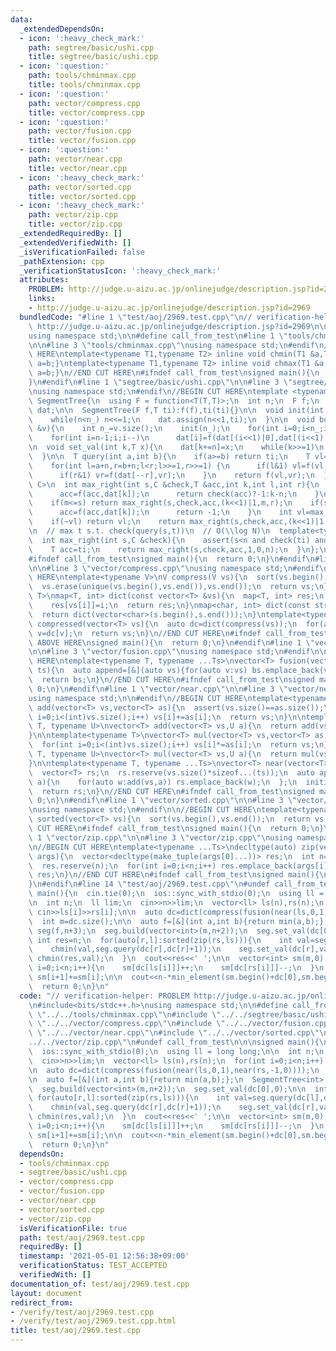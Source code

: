 ```yaml
---
data:
  _extendedDependsOn:
  - icon: ':heavy_check_mark:'
    path: segtree/basic/ushi.cpp
    title: segtree/basic/ushi.cpp
  - icon: ':question:'
    path: tools/chminmax.cpp
    title: tools/chminmax.cpp
  - icon: ':question:'
    path: vector/compress.cpp
    title: vector/compress.cpp
  - icon: ':question:'
    path: vector/fusion.cpp
    title: vector/fusion.cpp
  - icon: ':question:'
    path: vector/near.cpp
    title: vector/near.cpp
  - icon: ':heavy_check_mark:'
    path: vector/sorted.cpp
    title: vector/sorted.cpp
  - icon: ':heavy_check_mark:'
    path: vector/zip.cpp
    title: vector/zip.cpp
  _extendedRequiredBy: []
  _extendedVerifiedWith: []
  _isVerificationFailed: false
  _pathExtension: cpp
  _verificationStatusIcon: ':heavy_check_mark:'
  attributes:
    PROBLEM: http://judge.u-aizu.ac.jp/onlinejudge/description.jsp?id=2969
    links:
    - http://judge.u-aizu.ac.jp/onlinejudge/description.jsp?id=2969
  bundledCode: "#line 1 \"test/aoj/2969.test.cpp\"\n// verification-helper: PROBLEM\
    \ http://judge.u-aizu.ac.jp/onlinejudge/description.jsp?id=2969\n\n#include<bits/stdc++.h>\n\
    using namespace std;\n\n#define call_from_test\n#line 1 \"tools/chminmax.cpp\"\
    \n\n#line 3 \"tools/chminmax.cpp\"\nusing namespace std;\n#endif\n//BEGIN CUT\
    \ HERE\ntemplate<typename T1,typename T2> inline void chmin(T1 &a,T2 b){if(a>b)\
    \ a=b;}\ntemplate<typename T1,typename T2> inline void chmax(T1 &a,T2 b){if(a<b)\
    \ a=b;}\n//END CUT HERE\n#ifndef call_from_test\nsigned main(){\n  return 0;\n\
    }\n#endif\n#line 1 \"segtree/basic/ushi.cpp\"\n\n#line 3 \"segtree/basic/ushi.cpp\"\
    \nusing namespace std;\n#endif\n//BEGIN CUT HERE\ntemplate <typename T>\nstruct\
    \ SegmentTree{\n  using F = function<T(T,T)>;\n  int n;\n  F f;\n  T ti;\n  vector<T>\
    \ dat;\n\n  SegmentTree(F f,T ti):f(f),ti(ti){}\n\n  void init(int n_){\n    n=1;\n\
    \    while(n<n_) n<<=1;\n    dat.assign(n<<1,ti);\n  }\n\n  void build(const vector<T>\
    \ &v){\n    int n_=v.size();\n    init(n_);\n    for(int i=0;i<n_;i++) dat[n+i]=v[i];\n\
    \    for(int i=n-1;i;i--)\n      dat[i]=f(dat[(i<<1)|0],dat[(i<<1)|1]);\n  }\n\
    \n  void set_val(int k,T x){\n    dat[k+=n]=x;\n    while(k>>=1)\n      dat[k]=f(dat[(k<<1)|0],dat[(k<<1)|1]);\n\
    \  }\n\n  T query(int a,int b){\n    if(a>=b) return ti;\n    T vl=ti,vr=ti;\n\
    \    for(int l=a+n,r=b+n;l<r;l>>=1,r>>=1) {\n      if(l&1) vl=f(vl,dat[l++]);\n\
    \      if(r&1) vr=f(dat[--r],vr);\n    }\n    return f(vl,vr);\n  }\n\n  template<typename\
    \ C>\n  int max_right(int s,C &check,T &acc,int k,int l,int r){\n    if(l+1==r){\n\
    \      acc=f(acc,dat[k]);\n      return check(acc)?-1:k-n;\n    }\n    int m=(l+r)>>1;\n\
    \    if(m<=s) return max_right(s,check,acc,(k<<1)|1,m,r);\n    if(s<=l and check(f(acc,dat[k]))){\n\
    \      acc=f(acc,dat[k]);\n      return -1;\n    }\n    int vl=max_right(s,check,acc,(k<<1)|0,l,m);\n\
    \    if(~vl) return vl;\n    return max_right(s,check,acc,(k<<1)|1,m,r);\n  }\n\
    \n  // max t s.t. check(query(s,t))\n  // O(\\log N)\n  template<typename C>\n\
    \  int max_right(int s,C &check){\n    assert(s<n and check(ti) and not check(query(s,n)));\n\
    \    T acc=ti;\n    return max_right(s,check,acc,1,0,n);\n  }\n};\n//END CUT HERE\n\
    #ifndef call_from_test\nsigned main(){\n  return 0;\n}\n#endif\n#line 1 \"vector/compress.cpp\"\
    \n\n#line 3 \"vector/compress.cpp\"\nusing namespace std;\n#endif\n\n//BEGIN CUT\
    \ HERE\ntemplate<typename V>\nV compress(V vs){\n  sort(vs.begin(),vs.end());\n\
    \  vs.erase(unique(vs.begin(),vs.end()),vs.end());\n  return vs;\n}\ntemplate<typename\
    \ T>\nmap<T, int> dict(const vector<T> &vs){\n  map<T, int> res;\n  for(int i=0;i<(int)vs.size();i++)\n\
    \    res[vs[i]]=i;\n  return res;\n}\nmap<char, int> dict(const string &s){\n\
    \  return dict(vector<char>(s.begin(),s.end()));\n}\ntemplate<typename T>\nvector<T>\
    \ compressed(vector<T> vs){\n  auto dc=dict(compress(vs));\n  for(auto &v:vs)\
    \ v=dc[v];\n  return vs;\n}\n//END CUT HERE\n#ifndef call_from_test\n//INSERT\
    \ ABOVE HERE\nsigned main(){\n  return 0;\n}\n#endif\n#line 1 \"vector/fusion.cpp\"\
    \n\n#line 3 \"vector/fusion.cpp\"\nusing namespace std;\n#endif\n\n//BEGIN CUT\
    \ HERE\ntemplate<typename T, typename ...Ts>\nvector<T> fusion(vector<T> bs,Ts...\
    \ ts){\n  auto append=[&](auto vs){for(auto v:vs) bs.emplace_back(v);};\n  initializer_list<int>{(void(append(ts)),0)...};\n\
    \  return bs;\n}\n//END CUT HERE\n#ifndef call_from_test\nsigned main(){\n  return\
    \ 0;\n}\n#endif\n#line 1 \"vector/near.cpp\"\n\n#line 3 \"vector/near.cpp\"\n\
    using namespace std;\n\n#endif\n//BEGIN CUT HERE\ntemplate<typename T>\nvector<T>\
    \ add(vector<T> vs,vector<T> as){\n  assert(vs.size()==as.size());\n  for(int\
    \ i=0;i<(int)vs.size();i++) vs[i]+=as[i];\n  return vs;\n}\n\ntemplate<typename\
    \ T, typename U>\nvector<T> add(vector<T> vs,U a){\n  return add(vs,vector<T>(vs.size(),a));\n\
    }\n\ntemplate<typename T>\nvector<T> mul(vector<T> vs,vector<T> as){\n  assert(vs.size()==as.size());\n\
    \  for(int i=0;i<(int)vs.size();i++) vs[i]*=as[i];\n  return vs;\n}\n\ntemplate<typename\
    \ T, typename U>\nvector<T> mul(vector<T> vs,U a){\n  return mul(vs,vector<T>(vs.size(),a));\n\
    }\n\ntemplate<typename T, typename ...Ts>\nvector<T> near(vector<T> vs,Ts... ts){\n\
    \  vector<T> rs;\n  rs.reserve(vs.size()*sizeof...(ts));\n  auto append=[&](auto\
    \ a){\n    for(auto w:add(vs,a)) rs.emplace_back(w);\n  };\n  initializer_list<int>{(void(append(ts)),0)...};\n\
    \  return rs;\n}\n//END CUT HERE\n#ifndef call_from_test\nsigned main(){\n  return\
    \ 0;\n}\n#endif\n#line 1 \"vector/sorted.cpp\"\n\n#line 3 \"vector/sorted.cpp\"\
    \nusing namespace std;\n#endif\n\n//BEGIN CUT HERE\ntemplate<typename T>\nvector<T>\
    \ sorted(vector<T> vs){\n  sort(vs.begin(),vs.end());\n  return vs;\n}\n//END\
    \ CUT HERE\n#ifndef call_from_test\nsigned main(){\n  return 0;\n}\n#endif\n#line\
    \ 1 \"vector/zip.cpp\"\n\n#line 3 \"vector/zip.cpp\"\nusing namespace std;\n#endif\n\
    \n//BEGIN CUT HERE\ntemplate<typename ...Ts>\ndecltype(auto) zip(vector<Ts>...\
    \ args){\n  vector<decltype(make_tuple(args[0]...))> res;\n  int n=min({args.size()...});\n\
    \  res.reserve(n);\n  for(int i=0;i<n;i++) res.emplace_back(args[i]...);\n  return\
    \ res;\n}\n//END CUT HERE\n#ifndef call_from_test\nsigned main(){\n  return 0;\n\
    }\n#endif\n#line 14 \"test/aoj/2969.test.cpp\"\n#undef call_from_test\n\n\nsigned\
    \ main(){\n  cin.tie(0);\n  ios::sync_with_stdio(0);\n  using ll = long long;\n\
    \n  int n;\n  ll lim;\n  cin>>n>>lim;\n  vector<ll> ls(n),rs(n);\n  for(int i=0;i<n;i++)\
    \ cin>>ls[i]>>rs[i];\n\n  auto dc=dict(compress(fusion(near(ls,0,1),near(rs,-1,0))));\n\
    \  int m=dc.size();\n\n  auto f=[&](int a,int b){return min(a,b);};\n  SegmentTree<int>\
    \ seg(f,n+3);\n  seg.build(vector<int>(m,n+2));\n  seg.set_val(dc[0],0);\n\n \
    \ int res=n;\n  for(auto[r,l]:sorted(zip(rs,ls))){\n    int val=seg.query(dc[l],dc[r])+1;\n\
    \    chmin(val,seg.query(dc[r],dc[r]+1));\n    seg.set_val(dc[r],val);\n    if(r==lim)\
    \ chmin(res,val);\n  }\n  cout<<res<<' ';\n\n  vector<int> sm(m,0);\n  for(int\
    \ i=0;i<n;i++){\n    sm[dc[ls[i]]]++;\n    sm[dc[rs[i]]]--;\n  }\n  for(int i=0;i+1<m;i++)\
    \ sm[i+1]+=sm[i];\n\n  cout<<n-*min_element(sm.begin()+dc[0],sm.begin()+dc[lim])+1<<endl;\n\
    \  return 0;\n}\n"
  code: "// verification-helper: PROBLEM http://judge.u-aizu.ac.jp/onlinejudge/description.jsp?id=2969\n\
    \n#include<bits/stdc++.h>\nusing namespace std;\n\n#define call_from_test\n#include\
    \ \"../../tools/chminmax.cpp\"\n#include \"../../segtree/basic/ushi.cpp\"\n#include\
    \ \"../../vector/compress.cpp\"\n#include \"../../vector/fusion.cpp\"\n#include\
    \ \"../../vector/near.cpp\"\n#include \"../../vector/sorted.cpp\"\n#include \"\
    ../../vector/zip.cpp\"\n#undef call_from_test\n\n\nsigned main(){\n  cin.tie(0);\n\
    \  ios::sync_with_stdio(0);\n  using ll = long long;\n\n  int n;\n  ll lim;\n\
    \  cin>>n>>lim;\n  vector<ll> ls(n),rs(n);\n  for(int i=0;i<n;i++) cin>>ls[i]>>rs[i];\n\
    \n  auto dc=dict(compress(fusion(near(ls,0,1),near(rs,-1,0))));\n  int m=dc.size();\n\
    \n  auto f=[&](int a,int b){return min(a,b);};\n  SegmentTree<int> seg(f,n+3);\n\
    \  seg.build(vector<int>(m,n+2));\n  seg.set_val(dc[0],0);\n\n  int res=n;\n \
    \ for(auto[r,l]:sorted(zip(rs,ls))){\n    int val=seg.query(dc[l],dc[r])+1;\n\
    \    chmin(val,seg.query(dc[r],dc[r]+1));\n    seg.set_val(dc[r],val);\n    if(r==lim)\
    \ chmin(res,val);\n  }\n  cout<<res<<' ';\n\n  vector<int> sm(m,0);\n  for(int\
    \ i=0;i<n;i++){\n    sm[dc[ls[i]]]++;\n    sm[dc[rs[i]]]--;\n  }\n  for(int i=0;i+1<m;i++)\
    \ sm[i+1]+=sm[i];\n\n  cout<<n-*min_element(sm.begin()+dc[0],sm.begin()+dc[lim])+1<<endl;\n\
    \  return 0;\n}\n"
  dependsOn:
  - tools/chminmax.cpp
  - segtree/basic/ushi.cpp
  - vector/compress.cpp
  - vector/fusion.cpp
  - vector/near.cpp
  - vector/sorted.cpp
  - vector/zip.cpp
  isVerificationFile: true
  path: test/aoj/2969.test.cpp
  requiredBy: []
  timestamp: '2021-05-01 12:56:38+09:00'
  verificationStatus: TEST_ACCEPTED
  verifiedWith: []
documentation_of: test/aoj/2969.test.cpp
layout: document
redirect_from:
- /verify/test/aoj/2969.test.cpp
- /verify/test/aoj/2969.test.cpp.html
title: test/aoj/2969.test.cpp
---
```

